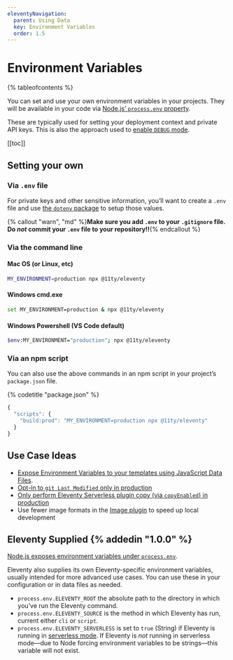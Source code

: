 ```yaml
---
eleventyNavigation:
  parent: Using Data
  key: Environment Variables
  order: 1.5
---
```

# Environment Variables

{% tableofcontents %}

You can set and use your own environment variables in your projects. They will be available in your code via [Node.js’ `process.env` property](https://nodejs.org/api/process.html#process_process_env).

These are typically used for setting your deployment context and private API keys. This is also the approach used to [enable `DEBUG` mode](/docs/debugging/).

[[toc]]

## Setting your own

### Via `.env` file

For private keys and other sensitive information, you’ll want to create a `.env` file and use [the `dotenv` package](https://github.com/motdotla/dotenv) to setup those values.

{% callout "warn", "md" %}**Make sure you add `.env` to your `.gitignore` file. Do _not_ commit your `.env` file to your repository!!**{% endcallout %}

### Via the command line

#### Mac OS (or Linux, etc)

```bash
MY_ENVIRONMENT=production npx @11ty/eleventy
```

#### Windows cmd.exe

```bash
set MY_ENVIRONMENT=production & npx @11ty/eleventy
```

#### Windows Powershell (VS Code default)

```bash
$env:MY_ENVIRONMENT="production"; npx @11ty/eleventy
```

### Via an npm script

You can also use the above commands in an npm script in your project’s `package.json` file.

{% codetitle "package.json" %}

```js
{
  "scripts": {
    "build:prod": "MY_ENVIRONMENT=production npx @11ty/eleventy"
  }
}
```

## Use Case Ideas

* [Expose Environment Variables to your templates using JavaScript Data Files](/docs/data-js/#example-exposing-environment-variables).
* [Opt-in to `git Last Modified` only in production](/docs/dates/)
* [Only perform Eleventy Serverless plugin copy (via `copyEnabled`) in production](/docs/plugins/serverless/#bundler-options)
* Use fewer image formats in the [Image plugin](/docs/plugins/image/) to speed up local development

## Eleventy Supplied {% addedin "1.0.0" %}

[Node.js exposes environment variables under `process.env`](https://nodejs.org/api/process.html#process_process_env).

Eleventy also supplies its own Eleventy-specific environment variables, usually intended for more advanced use cases. You can use these in your configuration or in data files as needed.

* `process.env.ELEVENTY_ROOT` the absolute path to the directory in which you’ve run the Eleventy command.
* `process.env.ELEVENTY_SOURCE` is the method in which Eleventy has run, current either `cli` or `script`.
* `process.env.ELEVENTY_SERVERLESS` is set to `true` (String) if Eleventy is running in [serverless mode](/docs/plugins/serverless/). If Eleventy is _not_ running in serverless mode—due to Node forcing environment variables to be strings—this variable will not exist.
